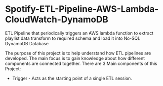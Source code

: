 # Spotify-ETL-Pipeline-AWS-Lambda-CloudWatch-DynamoDB
ETL Pipeline that periodically triggers an AWS lambda function to extract playlist data transform to required schema and load it into No-SQL DynamoDB Database

The purpose of this project is to help understand how ETL pipelines are developed. The main focus is to gain knowledge about how different components are connected together.
There are 3 Main components of this Project:
* Trigger - Acts as the starting point of a single ETL session.
